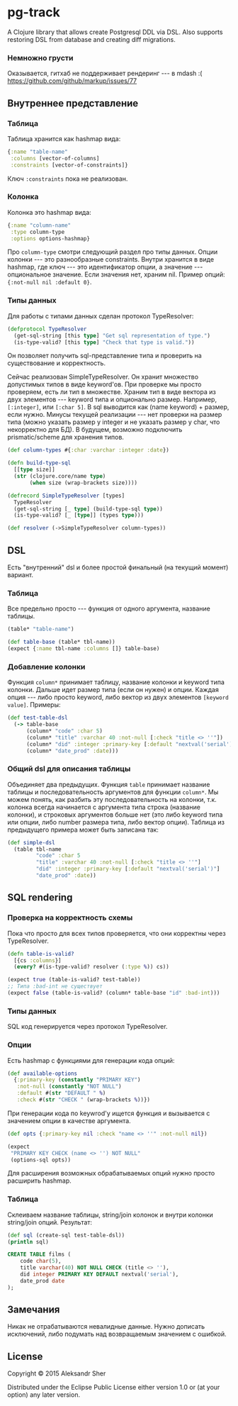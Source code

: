# pg-track

A Clojure library that allows create Postgresql DDL via DSL.
Also supports restoring DSL from database and creating diff migrations.

### Немножно грусти

Оказывается, гитхаб не поддерживает рендеринг --- в mdash :(
https://github.com/github/markup/issues/77

## Внутреннее представление

### Таблица

Таблица хранится как hashmap вида:

```clojure
{:name "table-name"
 :columns [vector-of-columns]
 :constraints [vector-of-constraints]}
```

Ключ `:constraints` пока не реализован.

### Колонка

Колонка это hashmap вида:

```clojure
{:name "column-name"
 :type column-type
 :options options-hashmap}
```

Про `column-type` смотри следующий раздел про типы данных.
Опции колонки --- это разнообразные constraints. Внутри хранится в виде hashmap, где ключ --- это идентификатор опции, а значение --- опциональное значение. Если значения нет, храним nil. Пример опций: `{:not-null nil :default 0}`.

### Типы данных

Для работы с типами данных сделан протокол TypeResolver:

```clojure
(defprotocol TypeResolver
  (get-sql-string [this type] "Get sql representation of type.")
  (is-type-valid? [this type] "Check that type is valid."))
```

Он позволяет получить sql-представление типа и проверить на существование и корректность.

Сейчас реализован SimpleTypeResolver. Он хранит множество допустимых типов в виде keyword'ов. При проверке мы просто проверяем, есть ли тип в множестве. Храним тип в виде вектора из двух элементов --- keyword типа и опционально размер. Например, `[:integer]`, или `[:char 5]`. В sql выводится как (name keyword) + размер, если нужно. Минусы текущей реализации --- нет проверки на размер типа (можно указать размер у integer и не указать размер у char, что некорректно для БД). В будущем, возможно подключить prismatic/scheme для хранения типов.

```clojure
(def column-types #{:char :varchar :integer :date})

(defn build-type-sql
  [[type size]]
  (str (clojure.core/name type)
       (when size (wrap-brackets size))))

(defrecord SimpleTypeResolver [types]
  TypeResolver
  (get-sql-string [_ type] (build-type-sql type))
  (is-type-valid? [_ [type]] (types type)))

(def resolver (->SimpleTypeResolver column-types))
```

## DSL

Есть "внутренний" dsl и более простой финальный (на текущий момент) вариант.

### Таблица

Все предельно просто --- функция от одного аргумента, название таблицы.

```clojure
(table* "table-name")

(def table-base (table* tbl-name))
(expect {:name tbl-name :columns []} table-base)
```

### Добавление колонки

Функция `column*` принимает таблицу, название колонки и keyword типа колонки. Дальше идет размер типа (если он нужен) и опции. Каждая опция --- либо просто keyword, либо вектор из двух элементов `[keyword value]`. Примеры:

```clojure
(def test-table-dsl
  (-> table-base
      (column* "code" :char 5)
      (column* "title" :varchar 40 :not-null [:check "title <> ''"])
      (column* "did" :integer :primary-key [:default "nextval('serial')"])
      (column* "date_prod" :date)))
```

### Общий dsl для описания таблицы

Объединяет два предыдущих. Функция `table` принимает название таблицы и последовательность аргументов для функции `column*`. Мы можем понять, как разбить эту последовательность на колонки, т.к. колонка всегда начинается с аргумента типа строка (название колонки), и строковых аргументов больше нет (это либо keyword типа или опции, либо number размера типа, либо вектор опции). Таблица из предыдущего примера может быть записана так:

```clojure
(def simple-dsl 
  (table tbl-name
         "code" :char 5
         "title" :varchar 40 :not-null [:check "title <> ''"]
         "did" :integer :primary-key [:default "nextval('serial')"]
         "date_prod" :date))
```

## SQL rendering

### Проверка на корректность схемы

Пока что просто для всех типов проверяется, что они корректны через TypeResolver.

```clojure
(defn table-is-valid?
  [{cs :columns}]
  (every? #(is-type-valid? resolver (:type %)) cs))

(expect true (table-is-valid? test-table))
;; Типа :bad-int не существует
(expect false (table-is-valid? (column* table-base "id" :bad-int)))
```

### Типы данных

SQL код генерируется через протокол TypeResolver.

### Опции

Есть hashmap с функциями для генерации кода опций:

```clojure
(def available-options
  {:primary-key (constantly "PRIMARY KEY")
   :not-null (constantly "NOT NULL")
   :default #(str "DEFAULT " %)
   :check #(str "CHECK " (wrap-brackets %))})
```

При генерации кода по keywrod'у ищется функция и вызывается с значением опции в качестве аргумента.

```clojure
(def opts {:primary-key nil :check "name <> ''" :not-null nil})

(expect 
 "PRIMARY KEY CHECK (name <> '') NOT NULL" 
 (options-sql opts))
```

Для расширения возможных обрабатываемых опций нужно просто расширить hashmap.

### Таблица

Склеиваем название таблицы, string/join колонок и внутри колонки string/join опций. Результат:

```clojure
(def sql (create-sql test-table-dsl))
(println sql)
```

```sql
CREATE TABLE films (
	code char(5),
	title varchar(40) NOT NULL CHECK (title <> ''),
	did integer PRIMARY KEY DEFAULT nextval('serial'),
	date_prod date
);
```

## Замечания

Никак не отрабатываются невалидные данные. Нужно дописать исключений, либо подумать над возвращаемым значением с ошибкой.

## License

Copyright © 2015 Aleksandr Sher

Distributed under the Eclipse Public License either version 1.0 or (at
your option) any later version.
